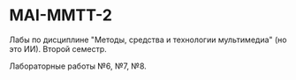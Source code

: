 # MAI-MMTT-2
Лабы по дисциплине "Методы, средства и технологии мультимедиа" (но это ИИ). Второй семестр.

Лабораторные работы №6, №7, №8.

